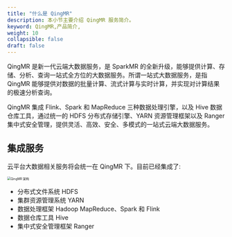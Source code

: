 ```yaml
---
title: "什么是 QingMR"
description: 本小节主要介绍 QingMR 服务简介。 
keyword: QingMR,产品简介, 
weight: 10
collapsible: false
draft: false
---
```



QingMR 是新一代云端大数据服务，是 SparkMR 的全新升级，能够提供计算、存储、分析、查询一站式全方位的大数据服务。所谓一站式大数据服务，是指 QingMR 能够提供对数据的批量计算、流式计算与实时计算，并实现对计算结果的极速分析查询。

QingMR 集成 Flink、Spark 和 MapReduce 三种数据处理引擎，以及 Hive 数据仓库工具，通过统一的 HDFS 分布式存储引擎、YARN 资源管理框架以及 Ranger 集中式安全管理，提供灵活、高效、安全、多模式的一站式云端大数据服务。

## 集成服务

云平台大数据相关服务将会统一在 QingMR 下。目前已经集成了:

   <img src="../../_images/qingmr_structure.png" alt="QingMR 架构" style="zoom:50%;" />

- 分布式文件系统 HDFS
- 集群资源管理系统 YARN
- 数据处理框架 Hadoop MapReduce、Spark 和 Flink
- 数据仓库工具 Hive
- 集中式安全管理框架 Ranger

